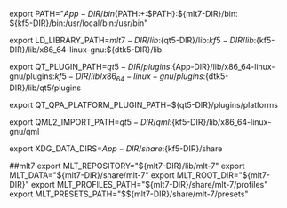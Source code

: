 export PATH="${App-DIR}/bin${PATH:+:$PATH}:${mlt7-DIR}/bin:\
${kf5-DIR}/bin:/usr/local/bin:/usr/bin"

export LD_LIBRARY_PATH=${mlt7-DIR}/lib:${qt5-DIR}/lib:${kf5-DIR}/lib:${kf5-DIR}/lib/x86_64-linux-gnu:${dtk5-DIR}/lib

export QT_PLUGIN_PATH=${qt5-DIR}/plugins:${App-DIR}/lib/x86_64-linux-gnu/plugins:${kf5-DIR}/lib/x86_64-linux-gnu/plugins:${dtk5-DIR}/lib/qt5/plugins

export QT_QPA_PLATFORM_PLUGIN_PATH=${qt5-DIR}/plugins/platforms

export QML2_IMPORT_PATH=${qt5-DIR}/qml:${kf5-DIR}/lib/x86_64-linux-gnu/qml

export XDG_DATA_DIRS=${App-DIR}/share:${kf5-DIR}/share

##mlt7
export MLT_REPOSITORY="${mlt7-DIR}/lib/mlt-7"
export MLT_DATA="${mlt7-DIR}/share/mlt-7"
export MLT_ROOT_DIR="${mlt7-DIR}"
export MLT_PROFILES_PATH="${mlt7-DIR}/share/mlt-7/profiles"
export MLT_PRESETS_PATH="$${mlt7-DIR}/share/mlt-7/presets"